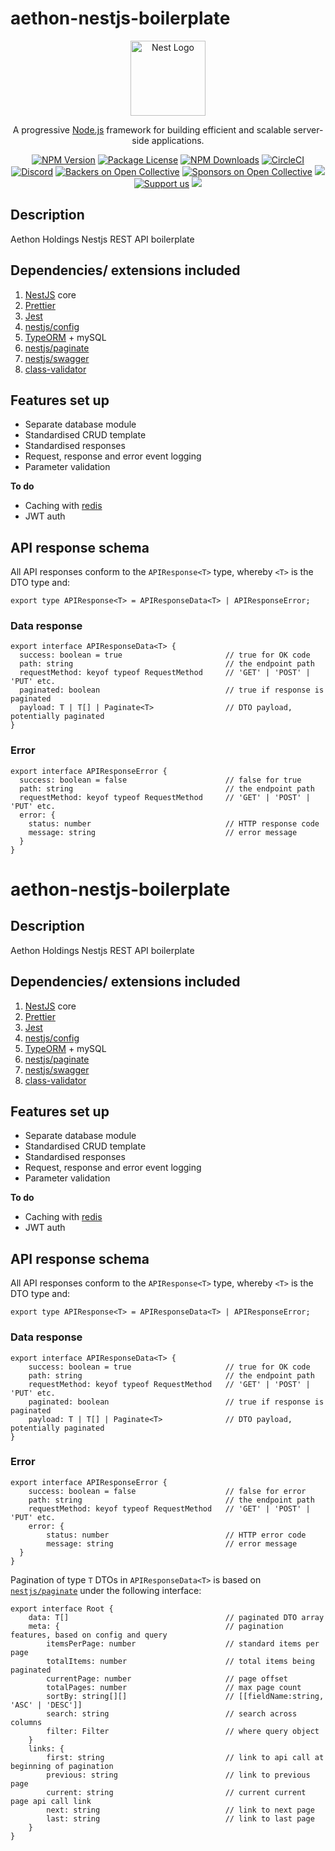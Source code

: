 # aethon-nestjs-boilerplate

<p align="center">
  <a href="https://nestjs.com/" target="blank"><img src="https://nestjs.com/img/logo-small.svg" width="120" alt="Nest Logo" /></a>
</p>

[circleci-image]: https://img.shields.io/circleci/build/github/nestjs/nest/master?token=abc123def456
[circleci-url]: https://circleci.com/gh/nestjs/nest

  <p align="center">A progressive <a href="https://nodejs.org" target="_blank">Node.js</a> framework for building efficient and scalable server-side applications.</p>
    <p align="center">
<a href="https://www.npmjs.com/~nestjscore" target="_blank"><img src="https://img.shields.io/npm/v/@nestjs/core.svg" alt="NPM Version" /></a>
<a href="https://www.npmjs.com/~nestjscore" target="_blank"><img src="https://img.shields.io/npm/l/@nestjs/core.svg" alt="Package License" /></a>
<a href="https://www.npmjs.com/~nestjscore" target="_blank"><img src="https://img.shields.io/npm/dm/@nestjs/common.svg" alt="NPM Downloads" /></a>
<a href="https://circleci.com/gh/nestjs/nest" target="_blank"><img src="https://img.shields.io/circleci/build/github/nestjs/nest/master" alt="CircleCI" /></a>
<a href="https://discord.gg/G7Qnnhy" target="_blank"><img src="https://img.shields.io/badge/discord-online-brightgreen.svg" alt="Discord"/></a>
<a href="https://opencollective.com/nest#backer" target="_blank"><img src="https://opencollective.com/nest/backers/badge.svg" alt="Backers on Open Collective" /></a>
<a href="https://opencollective.com/nest#sponsor" target="_blank"><img src="https://opencollective.com/nest/sponsors/badge.svg" alt="Sponsors on Open Collective" /></a>
  <a href="https://paypal.me/kamilmysliwiec" target="_blank"><img src="https://img.shields.io/badge/Donate-PayPal-ff3f59.svg"/></a>
    <a href="https://opencollective.com/nest#sponsor"  target="_blank"><img src="https://img.shields.io/badge/Support%20us-Open%20Collective-41B883.svg" alt="Support us"></a>
  <a href="https://twitter.com/nestframework" target="_blank"><img src="https://img.shields.io/twitter/follow/nestframework.svg?style=social&label=Follow"></a>
</p>
  <!--[![Backers on Open Collective](https://opencollective.com/nest/backers/badge.svg)](https://opencollective.com/nest#backer)
  [![Sponsors on Open Collective](https://opencollective.com/nest/sponsors/badge.svg)](https://opencollective.com/nest#sponsor)-->

## Description

Aethon Holdings Nestjs REST API boilerplate

## Dependencies/ extensions included
1. [NestJS](https://docs.nestjs.com/) core
2. [Prettier](https://prettier.io/docs/en/)
3. [Jest](https://jestjs.io/docs/getting-started)
4. [nestjs/config](https://docs.nestjs.com/techniques/configuration)
5. [TypeORM](https://typeorm.io/) + mySQL
6. [nestjs/paginate](https://www.npmjs.com/package/nestjs-paginate)
7. [nestjs/swagger](https://docs.nestjs.com/openapi/introduction)
10. [class-validator](https://github.com/typestack/class-validator)

##  Features set up
* Separate database module
* Standardised CRUD template
* Standardised responses
* Request, response and error event logging
* Parameter validation

**To do**
* Caching with [redis](https://redis.io/docs/latest/develop/)
* JWT auth

## API response schema

All API responses conform to the `APIResponse<T>` type, whereby `<T>` is the DTO type and: 

`export type APIResponse<T> = APIResponseData<T> | APIResponseError;`


### Data response

```
export interface APIResponseData<T> {
  success: boolean = true                       // true for OK code
  path: string                                  // the endpoint path
  requestMethod: keyof typeof RequestMethod     // 'GET' | 'POST' | 'PUT' etc.
  paginated: boolean                            // true if response is paginated
  payload: T | T[] | Paginate<T>                // DTO payload, potentially paginated 
}
```

### Error
```
export interface APIResponseError {
  success: boolean = false                      // false for true
  path: string                                  // the endpoint path
  requestMethod: keyof typeof RequestMethod     // 'GET' | 'POST' | 'PUT' etc.
  error: {
    status: number                              // HTTP response code
    message: string                             // error message
  }
}
```
# aethon-nestjs-boilerplate

## Description

Aethon Holdings Nestjs REST API boilerplate

## Dependencies/ extensions included
1. [NestJS](https://docs.nestjs.com/) core
2. [Prettier](https://prettier.io/docs/en/)
3. [Jest](https://jestjs.io/docs/getting-started)
4. [nestjs/config](https://docs.nestjs.com/techniques/configuration)
5. [TypeORM](https://typeorm.io/) + mySQL
6. [nestjs/paginate](https://www.npmjs.com/package/nestjs-paginate)
7. [nestjs/swagger](https://docs.nestjs.com/openapi/introduction)
10. [class-validator](https://github.com/typestack/class-validator)

##  Features set up
* Separate database module
* Standardised CRUD template
* Standardised responses
* Request, response and error event logging
* Parameter validation

**To do**
* Caching with [redis](https://redis.io/docs/latest/develop/)
* JWT auth

## API response schema

All API responses conform to the `APIResponse<T>` type, whereby `<T>` is the DTO type and: 

`export type APIResponse<T> = APIResponseData<T> | APIResponseError;`


### Data response

```
export interface APIResponseData<T> {
    success: boolean = true                     // true for OK code
    path: string                                // the endpoint path
    requestMethod: keyof typeof RequestMethod   // 'GET' | 'POST' | 'PUT' etc.
    paginated: boolean                          // true if response is paginated
    payload: T | T[] | Paginate<T>              // DTO payload, potentially paginated 
}
```

### Error
```
export interface APIResponseError {
    success: boolean = false                    // false for error
    path: string                                // the endpoint path
    requestMethod: keyof typeof RequestMethod   // 'GET' | 'POST' | 'PUT' etc.
    error: {
        status: number                          // HTTP error code
        message: string                         // error message
  }
}
```

Pagination of type `T` DTOs in `APIResponseData<T>` is based on [`nestjs/paginate`](https://www.npmjs.com/package/nestjs-paginate) under the following interface:

```
export interface Root {
    data: T[]                                   // paginated DTO array
    meta: {                                     // pagination features, based on config and query
        itemsPerPage: number                    // standard items per page
        totalItems: number                      // total items being paginated
        currentPage: number                     // page offset
        totalPages: number                      // max page count
        sortBy: string[][]                      // [[fieldName:string, 'ASC' | 'DESC']]
        search: string                          // search across columns
        filter: Filter                          // where query object
    }
    links: {
        first: string                           // link to api call at beginning of pagination
        previous: string                        // link to previous page
        current: string                         // current current page api call link
        next: string                            // link to next page
        last: string                            // link to last page
    }
}
```